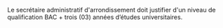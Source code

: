 Le secrétaire administratif d'arrondissement doit justifier d'un niveau de qualification BAC + trois (03) années d’études universitaires.